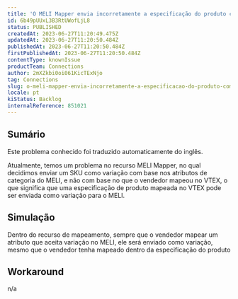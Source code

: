 ```yaml
---
title: 'O MELI Mapper envia incorretamente a especificação do produto como variação'
id: 6b49pUUxL3B3RtUWofLjL8
status: PUBLISHED
createdAt: 2023-06-27T11:20:49.475Z
updatedAt: 2023-06-27T11:20:50.484Z
publishedAt: 2023-06-27T11:20:50.484Z
firstPublishedAt: 2023-06-27T11:20:50.484Z
contentType: knownIssue
productTeam: Connections
author: 2mXZkbi0oi061KicTExNjo
tag: Connections
slug: o-meli-mapper-envia-incorretamente-a-especificacao-do-produto-como-variacao
locale: pt
kiStatus: Backlog
internalReference: 851021
---
```


## Sumário

<div class="alert alert-info">
  <p>Este problema conhecido foi traduzido automaticamente do inglês.</p>
</div>



Atualmente, temos um problema no recurso MELI Mapper, no qual decidimos enviar um SKU como variação com base nos atributos de categoria do MELI, e não com base no que o vendedor mapeou no VTEX, o que significa que uma especificação de produto mapeada no VTEX pode ser enviada como variação para o MELI.

## Simulação



Dentro do recurso de mapeamento, sempre que o vendedor mapear um atributo que aceita variação no MELI, ele será enviado como variação, mesmo que o vendedor tenha mapeado dentro da especificação do produto

## Workaround


n/a




